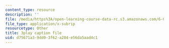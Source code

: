 ```yaml
---
content_type: resource
description: ''
file: /media/https%3A/open-learning-course-data-rc.s3.amazonaws.com/6-004-computation-structures-spring-2017/d75671a39dd03f62a284e56da5aad4c1_IK9OVbj_Ir0.srt
file_type: application/x-subrip
resourcetype: Other
title: 3play caption file
uid: d75671a3-9dd0-3f62-a284-e56da5aad4c1
---
```


